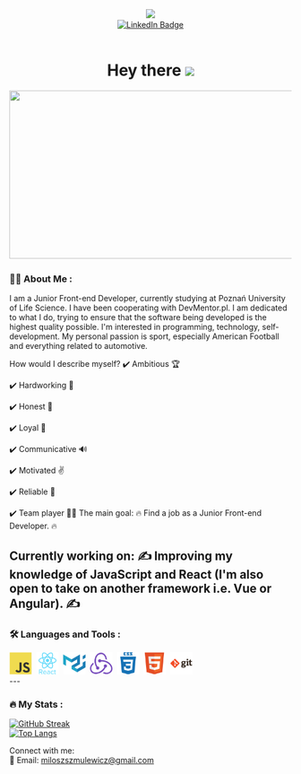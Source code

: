 <div id="header" align="center">
  <img src="https://media.giphy.com/media/M9gbBd9nbDrOTu1Mqx/giphy.gif" width="150"/>
</div>
<div id="badges"  align="center" >
  <a href="https://www.linkedin.com/in/mi%C5%82osz-szmulewicz-2ab7711bb/">
    <img src="https://img.shields.io/badge/LinkedIn-blue?style=for-the-badge&logo=linkedin&logoColor=white" alt="LinkedIn Badge"/>
  </a>
</div>
<div align="center">
 <img src="https://komarev.com/ghpvc/?username=Szmulewicz&style=flat-square&color=blue" alt=""/>
</div>

<h1 align="center">
  Hey there
  <img src="https://media.giphy.com/media/hvRJCLFzcasrR4ia7z/giphy.gif" width="30px" />
</h1>
<div align="center">
  <img src="https://media.giphy.com/media/dWesBcTLavkZuG35MI/giphy.gif" width="600" height="300"/>
</div>


### :man_technologist: About Me :
I am a Junior Front-end Developer, currently studying at Poznań University of Life Science. I have been cooperating with DevMentor.pl. I am dedicated to what I do, trying to ensure that the software being developed is the highest quality possible. 
I'm interested in programming, technology, self-development. My personal passion is sport, especially American Football and everything related to automotive.

How would I describe myself?
✔️ Ambitious 🏆

✔️ Hardworking 💪

✔️ Honest 🧠

✔️ Loyal 🦮

✔️ Communicative 🔊

✔️ Motivated ✌️

✔️ Reliable 🤝

✔️ Team player 🤜🤛
The main goal:
🔥 Find a job as a Junior Front-end Developer. 🔥

Currently working on:
✍️ Improving my knowledge of JavaScript and React (I'm also open to take on another framework i.e. Vue or Angular). ✍️
---

### :hammer_and_wrench: Languages and Tools :
<div>
  <img src="https://github.com/devicons/devicon/blob/master/icons/javascript/javascript-original.svg" title="JavaScript" alt="JavScripta" width="40" height="40"/>&nbsp;
  <img src="https://github.com/devicons/devicon/blob/master/icons/react/react-original-wordmark.svg" title="React" alt="React" width="40" height="40"/>&nbsp;
  <img src="https://github.com/devicons/devicon/blob/master/icons/materialui/materialui-original.svg" title="Material UI" alt="Material UI" width="40" height="40"/>&nbsp;
  <img src="https://github.com/devicons/devicon/blob/master/icons/redux/redux-original.svg" title="Redux" alt="Redux " width="40" height="40"/>&nbsp;
  <img src="https://github.com/devicons/devicon/blob/master/icons/css3/css3-plain-wordmark.svg"  title="CSS3" alt="CSS" width="40" height="40"/>&nbsp;
  <img src="https://github.com/devicons/devicon/blob/master/icons/html5/html5-original.svg" title="HTML5" alt="HTML" width="40" height="40"/>&nbsp;
  <img src="https://github.com/devicons/devicon/blob/master/icons/git/git-original-wordmark.svg" title="Git" **alt="Git" width="40" height="40"/>
</div>
---

### :fire: My Stats :
[![GitHub Streak](http://github-readme-streak-stats.herokuapp.com?user=Szmulewicz&theme=dark&background=000000)](https://git.io/streak-stats)
</br>
[![Top Langs](https://github-readme-stats.vercel.app/api/top-langs/?username=Szmulewicz&layout=compact&theme=vision-friendly-dark)](https://github.com/anuraghazra/github-readme-stats)






Connect with me:
</br>
📧 Email: miloszszmulewicz@gmail.com


